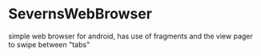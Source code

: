 # SevernsWebBrowser
simple web browser for android, has use of fragments and the view pager to swipe between "tabs"
